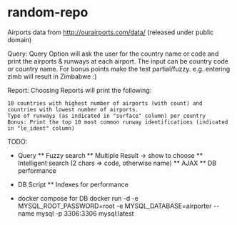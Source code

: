 # random-repo

Airports data from http://ourairports.com/data/ (released under public domain)


Query:
Query Option will ask the user for the country name or code and print the airports & runways at each airport.
The input can be country code or country name. For bonus points make the test partial/fuzzy. e.g. entering zimb will result in Zimbabwe :)

Report:
Choosing Reports will print the following:

    10 countries with highest number of airports (with count) and countries with lowest number of airports.
    Type of runways (as indicated in "surface" column) per country
    Bonus: Print the top 10 most common runway identifications (indicated in "le_ident" column)


TODO:

 * Query
 ** Fuzzy search
 ** Multiple Result -> show to choose
 ** Intelligent search (2 chars => code, otherwise name)
 ** AJAX
 ** DB performance

 * DB Script
 ** Indexes for performance

 * docker compose for DB
    docker run -d -e MYSQL_ROOT_PASSWORD=root -e MYSQL_DATABASE=airporter --name mysql -p 3306:3306 mysql:latest
